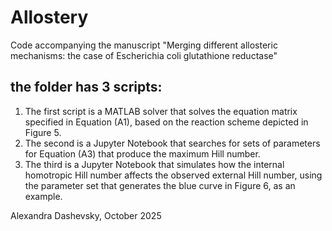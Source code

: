 # Allostery
Code accompanying the manuscript "Merging different allosteric mechanisms: the case of Escherichia coli glutathione reductase"
## the folder has 3 scripts:
1. The first script is a MATLAB solver that solves the equation matrix specified in Equation (A1), based on the reaction scheme depicted in Figure 5.
2. The second is a Jupyter Notebook that searches for sets of parameters for Equation (A3) that produce the maximum Hill number.
3. The third is a Jupyter Notebook that simulates how the internal homotropic Hill number affects the observed external Hill number,
using the parameter set that generates the blue curve in Figure 6, as an example.

Alexandra Dashevsky, October 2025




